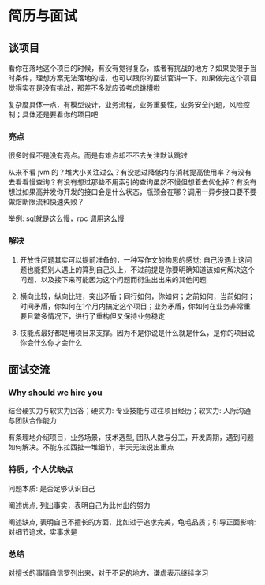 # 简历与面试

## 谈项目

看你在落地这个项目的时候，有没有觉得复杂，或者有挑战的地方？如果受限于当时条件，理想方案无法落地的话，也可以跟你的面试官讲一下。如果做完这个项目觉得实在是没有挑战，那差不多就应该考虑跳槽啦

复杂度具体一点，有模型设计，业务流程，业务重要性，业务安全问题，风险控制；具体还是要看你的项目吧

### 亮点

很多时候不是没有亮点。而是有难点却不不去关注默认跳过

从来不看 jvm 的？堆大小关注过么？有没想过降低内存消耗提高使用率？有没有去看看慢查询？有没有想过那些不用索引的查询虽然不慢但想着去优化掉？有没有想过如果高并发你开发的接口会是什么状态，瓶颈会在哪？调用一异步接口要不要做熔断限流和快速失败？

举例: sql就是这么慢，rpc 调用这么慢

### 解决

1. 开放性问题其实可以提前准备的，一种写作文的构思的感觉; 自己没遇上这问题也能把别人遇上的算到自己头上，不过前提是你要明确知道该如何解决这个问题，以及接下来可能因为这个问题而衍生出出来的其他问题

2. 横向比较，纵向比较，突出矛盾；同行如何，你如何；之前如何，当前如何；时间矛盾，你如何在1个月内搞定这个项目；业务矛盾，你如何在业务非常重要且繁多情况下，进行了重构但又保持业务稳定

3. 技能点最好都是用项目来支撑。因为不是你说是什么就是什么，是你的项目说你会什么你才会什么

## 面试交流

### Why should we hire you

结合硬实力与软实力回答；硬实力: 专业技能与过往项目经历；软实力: 人际沟通与团队合作能力

有条理地介绍项目，业务场景，技术选型, 团队人数与分工，开发周期，遇到问题如何解决。不能东拉西扯一堆细节，半天无法说出重点

### 特质，个人优缺点

问题本质: 是否足够认识自己

阐述优点, 列出事实，表明自己为此付出的努力

阐述缺点, 表明自己不擅长的方面，比如过于追求完美，龟毛品质；引导正面影响: 对细节追求，实事求是

### 总结

对擅长的事情自信罗列出来，对于不足的地方，谦虚表示继续学习



